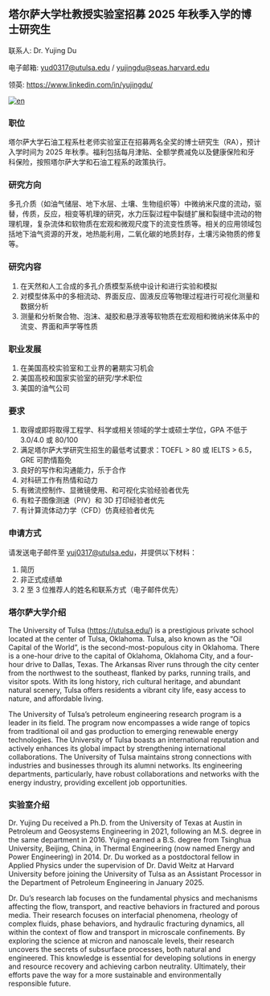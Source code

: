 ## 塔尔萨大学杜教授实验室招募 2025 年秋季入学的博士研究生

联系人: Dr. Yujing Du

电子邮箱: yud0317@utulsa.edu / yujingdu@seas.harvard.edu

领英: https://www.linkedin.com/in/yujingdu/

[![en](https://img.shields.io/badge/language-EN-green.svg)](https://github.com/YujingD2024/YujingD2024/blob/main/README.md)

### 职位

塔尔萨大学石油工程系杜老师实验室正在招募两名全奖的博士研究生（RA），预计入学时间为 2025 年秋季。福利包括每月津贴、全额学费减免以及健康保险和牙科保险，按照塔尔萨大学和石油工程系的政策执行。

### 研究方向

多孔介质（如油气储层、地下水层、土壤、生物组织等）中微纳米尺度的流动，驱替，传质，反应，相变等机理的研究，水力压裂过程中裂缝扩展和裂缝中流动的物理机理，复杂流体和软物质在宏观和微观尺度下的流变性质等。相关的应用领域包括地下油气资源的开发，地热能利用，二氧化碳的地质封存，土壤污染物质的修复等。

### 研究内容

1. 在天然和人工合成的多孔介质模型系统中设计和进行实验和模拟
2. 对模型体系中的多相流动、界面反应、固液反应等物理过程进行可视化测量和数据分析
3. 测量和分析聚合物、泡沫、凝胶和悬浮液等软物质在宏观相和微纳米体系中的流变、界面和声学等性质

### 职业发展

1. 在美国高校实验室和工业界的暑期实习机会
2. 美国高校和国家实验室的研究/学术职位
3. 美国的油气公司

### 要求

1. 取得或即将取得工程学、科学或相关领域的学士或硕士学位，GPA 不低于 3.0/4.0 或 80/100
2. 满足塔尔萨大学研究生招生的最低考试要求：TOEFL > 80 或 IELTS > 6.5，GRE 可酌情豁免
3. 良好的写作和沟通能力，乐于合作
4. 对科研工作有热情和动力
5. 有微流控制作、显微镜使用、和可视化实验经验者优先
6. 有粒子图像测速（PIV）和 3D 打印经验者优先
7. 有计算流体动力学（CFD）仿真经验者优先

### 申请方式

请发送电子邮件至 yuj0317@utulsa.edu，并提供以下材料：

1. 简历
2. 非正式成绩单
3. 2 至 3 位推荐人的姓名和联系方式（电子邮件优先）

### 塔尔萨大学介绍

The University of Tulsa (https://utulsa.edu/) is a prestigious private school located at the center of Tulsa, Oklahoma. Tulsa, also known as the “Oil Capital of the World”, is the second-most-populous city in Oklahoma. There is a one-hour drive to the capital of Oklahoma, Oklahoma City, and a four-hour drive to Dallas, Texas. The Arkansas River runs through the city center from the northwest to the southeast, flanked by parks, running trails, and visitor spots. With its long history, rich cultural heritage, and abundant natural scenery, Tulsa offers residents a vibrant city life, easy access to nature, and affordable living.

The University of Tulsa’s petroleum engineering research program is a leader in its field. The program now encompasses a wide range of topics from traditional oil and gas production to emerging renewable energy technologies. The University of Tulsa boasts an international reputation and actively enhances its global impact by strengthening international collaborations. The University of Tulsa maintains strong connections with industries and businesses through its alumni networks. Its engineering departments, particularly, have robust collaborations and networks with the energy industry, providing excellent job opportunities.

### 实验室介绍

Dr. Yujing Du received a Ph.D. from the University of Texas at Austin in Petroleum and Geosystems Engineering in 2021, following an M.S. degree in the same department in 2016. Yujing earned a B.S. degree from Tsinghua University, Beijing, China, in Thermal Engineering (now named Energy and Power Engineering) in 2014. Dr. Du worked as a postdoctoral fellow in Applied Physics under the supervision of Dr. David Weitz at Harvard University before joining the University of Tulsa as an Assistant Processor in the Department of Petroleum Engineering in January 2025.

Dr. Du’s research lab focuses on the fundamental physics and mechanisms affecting the flow, transport, and reactive behaviors in fractured and porous media. Their research focuses on interfacial phenomena, rheology of complex fluids, phase behaviors, and hydraulic fracturing dynamics, all within the context of flow and transport in microscale confinements. By exploring the science at micron and nanoscale levels, their research uncovers the secrets of subsurface processes, both natural and engineered. This knowledge is essential for developing solutions in energy and resource recovery and achieving carbon neutrality. Ultimately, their efforts pave the way for a more sustainable and environmentally responsible future.
